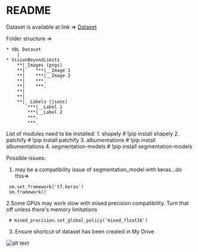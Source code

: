 # README

Dataset is available at link => 
[Dataset](https://drive.google.com/drive/folders/1End_chXsxfI2-_XAcv9KKJiM4TZ8rp7O?usp=sharing)

Folder structure =>


    * VBL Dataset
        |
    * VisionBeyondLimits
        **|_Images (pngs)
        **|    ***|__Image 1
        **|    ***|__Image 2
        **|    ***.
        **|    ***.
        **|    
        **|    
        **|_ Labels (jsons)
            ***|__Label 1
            ***|__Label 2
            ***.
            ***.
            
            
List of modules need to be installed:
    1. shapely  # !pip install shapely
    2. patchify  # !pip install patchify
    3. albumentations  # !pip install albumentations
    4. segmentation-models  # !pip install segmentation-models
    
 
Possible issues:
  1. may be a compatibility issue of segmentation_model with keras...do this=> 
   ```
    sm.set_framework('tf.keras')
    sm.framework()
   ```
   
   2.Some GPUs may work slow with mised precision compatibility. Turn that off unless there's memory limitations
   ```
    # mixed_precision.set_global_policy('mixed_float16')
   ```
   
   3. Ensure shortcut of dataset has been created in My Drive
   

![alt text](https://github.com/sayanbiswas023/Machine_Learning_Projects/blob/main/Mexico_multiclass_Earthquake_Building_Damage/skip/unet.png)
